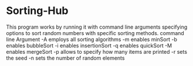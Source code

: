 # Sorting-Hub
This program works by running it with command line arguments specifying options to sort random numbers with specific sorting methods.
command line Argument
-A employs all sorting algorithms
-m enables minSort
-b enables bubbleSort
-i enables insertionSort
-q enables quickSort
-M enables mergeSort
-p allows to specify how many items are printed
-r sets the seed
-n sets the number of random elements
